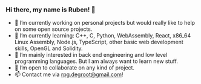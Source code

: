 ### Hi there, my name is Ruben! 🏁

- 🔭 I’m currently working on personal projects but would really like to help on some open source projects.
- 🌱 I’m currently learning:
      C++, C, Python, WebAssembly, React,
      x86_64 Linux Assembly, Node.js, TypeScript,
      other basic web development skills, OpenGL and Solidity.
- 🤔 I’m mainly interested in back end engineering and low level programming languages. But I am always want to learn new stuff.
- 👯 I’m open to collaborate on any kind of project.
- 📫 Contact me via rpg.degroot@gmail.com!
